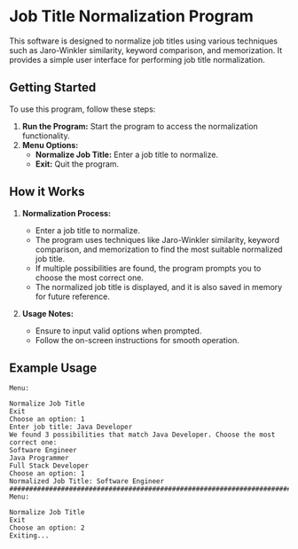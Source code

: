 # Job Title Normalization Program

This software is designed to normalize job titles using various techniques such as Jaro-Winkler similarity, keyword comparison, and memorization. It provides a simple user interface for performing job title normalization.

## Getting Started

To use this program, follow these steps:

1. **Run the Program:** Start the program to access the normalization functionality.
2. **Menu Options:**
    - **Normalize Job Title:** Enter a job title to normalize.
    - **Exit:** Quit the program.

## How it Works

1. **Normalization Process:** 
   - Enter a job title to normalize.
   - The program uses techniques like Jaro-Winkler similarity, keyword comparison, and memorization to find the most suitable normalized job title.
   - If multiple possibilities are found, the program prompts you to choose the most correct one.
   - The normalized job title is displayed, and it is also saved in memory for future reference.

2. **Usage Notes:** 
   - Ensure to input valid options when prompted.
   - Follow the on-screen instructions for smooth operation.

## Example Usage

```
Menu:

Normalize Job Title
Exit
Choose an option: 1
Enter job title: Java Developer
We found 3 possibilities that match Java Developer. Choose the most correct one:
Software Engineer
Java Programmer
Full Stack Developer
Choose an option: 1
Normalized Job Title: Software Engineer
##########################################################################################
Menu:

Normalize Job Title
Exit
Choose an option: 2
Exiting...
```
